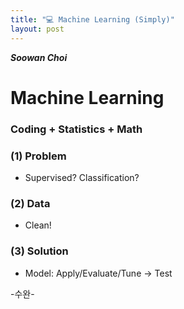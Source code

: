 ```yaml
---
title: "💻 Machine Learning (Simply)"
layout: post
---  
```

**_Soowan Choi_**
# Machine Learning 

### Coding + Statistics + Math 

### (1) Problem 
- Supervised? Classification?
### (2) Data
- Clean!
### (3) Solution
- Model: Apply/Evaluate/Tune -> Test

-수완-
